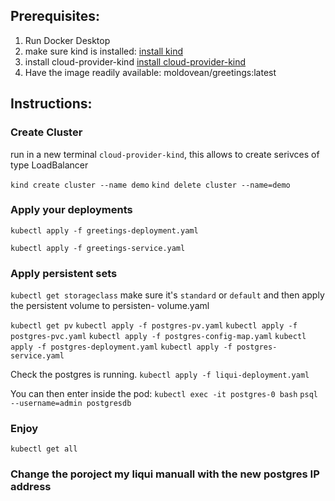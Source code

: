 ## Prerequisites:

1. Run Docker Desktop
2. make sure kind is installed: [install kind](https://kind.sigs.k8s.io/docs/user/quick-start/#installing-from-release-binaries)
3. install cloud-provider-kind [install cloud-provider-kind](https://github.com/kubernetes-sigs/cloud-provider-kind/releases)
1. Have the image readily available: moldovean/greetings:latest

## Instructions:

### Create Cluster
run in a new terminal `cloud-provider-kind`, this allows to create serivces of type LoadBalancer

`kind create cluster --name demo` 
`kind delete cluster --name=demo`

### Apply your deployments
`kubectl apply -f greetings-deployment.yaml`

`kubectl apply -f greetings-service.yaml`

### Apply persistent sets
`kubectl get storageclass`
make sure it's `standard` or `default` and  then apply the persistent volume to persisten- volume.yaml

` kubectl get pv `
` kubectl apply -f postgres-pv.yaml `
` kubectl apply -f postgres-pvc.yaml `
` kubectl apply -f postgres-config-map.yaml `
` kubectl apply -f postgres-deployment.yaml `
` kubectl apply -f postgres-service.yaml  `

Check the postgres is running.
`kubectl apply -f liqui-deployment.yaml`

You can then enter inside the pod:
`kubectl exec -it postgres-0 bash`
`psql --username=admin postgresdb`

### Enjoy
`kubectl get all`

### Change the poroject my  liqui manuall with the new postgres IP address
